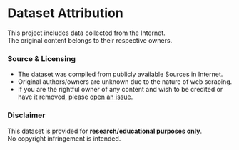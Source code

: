 # Dataset Attribution

This project includes data collected from the Internet.  
The original content belongs to their respective owners.  

### **Source & Licensing**  
- The dataset was compiled from publicly available Sources in Internet.  
- Original authors/owners are unknown due to the nature of web scraping.  
- If you are the rightful owner of any content and wish to be credited or have it removed, please [open an issue](https://github.com/vikram-offl/TelInt/issues).  

### **Disclaimer**  
This dataset is provided for **research/educational purposes only**.  
No copyright infringement is intended.  